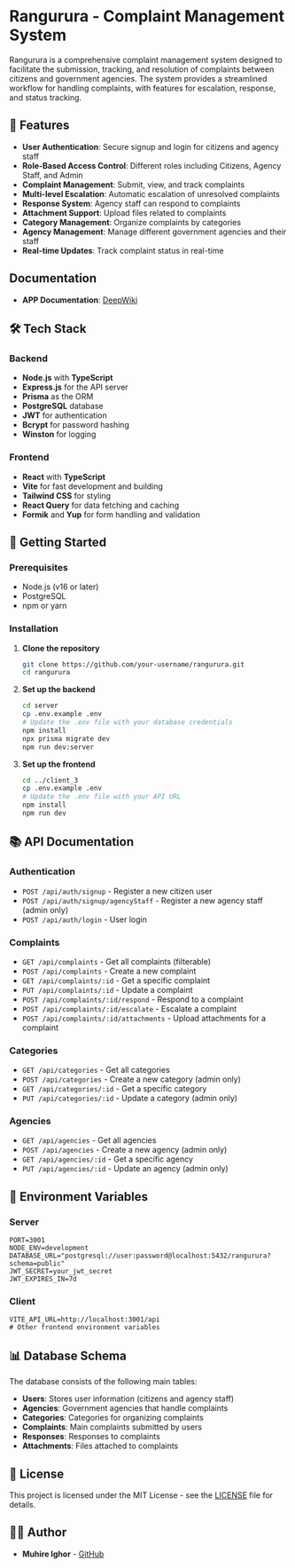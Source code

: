 # Rangurura - Complaint Management System

Rangurura is a comprehensive complaint management system designed to facilitate the submission, tracking, and resolution of complaints between citizens and government agencies. The system provides a streamlined workflow for handling complaints, with features for escalation, response, and status tracking.

## 🌟 Features

- **User Authentication**: Secure signup and login for citizens and agency staff
- **Role-Based Access Control**: Different roles including Citizens, Agency Staff, and Admin
- **Complaint Management**: Submit, view, and track complaints
- **Multi-level Escalation**: Automatic escalation of unresolved complaints
- **Response System**: Agency staff can respond to complaints
- **Attachment Support**: Upload files related to complaints
- **Category Management**: Organize complaints by categories
- **Agency Management**: Manage different government agencies and their staff
- **Real-time Updates**: Track complaint status in real-time

## Documentation
- **APP Documentation**: [DeepWiki](https://deepwiki.com/MuhireIghor/rangurura)

## 🛠️ Tech Stack

### Backend
- **Node.js** with **TypeScript**
- **Express.js** for the API server
- **Prisma** as the ORM
- **PostgreSQL** database
- **JWT** for authentication
- **Bcrypt** for password hashing
- **Winston** for logging

### Frontend
- **React** with **TypeScript**
- **Vite** for fast development and building
- **Tailwind CSS** for styling
- **React Query** for data fetching and caching
- **Formik** and **Yup** for form handling and validation

## 🚀 Getting Started

### Prerequisites

- Node.js (v16 or later)
- PostgreSQL
- npm or yarn

### Installation

1. **Clone the repository**
   ```bash
   git clone https://github.com/your-username/rangurura.git
   cd rangurura
   ```

2. **Set up the backend**
   ```bash
   cd server
   cp .env.example .env
   # Update the .env file with your database credentials
   npm install
   npx prisma migrate dev
   npm run dev:server
   ```

3. **Set up the frontend**
   ```bash
   cd ../client_3
   cp .env.example .env
   # Update the .env file with your API URL
   npm install
   npm run dev
   ```

## 📚 API Documentation

### Authentication

- `POST /api/auth/signup` - Register a new citizen user
- `POST /api/auth/signup/agencyStaff` - Register a new agency staff (admin only)
- `POST /api/auth/login` - User login

### Complaints

- `GET /api/complaints` - Get all complaints (filterable)
- `POST /api/complaints` - Create a new complaint
- `GET /api/complaints/:id` - Get a specific complaint
- `PUT /api/complaints/:id` - Update a complaint
- `POST /api/complaints/:id/respond` - Respond to a complaint
- `POST /api/complaints/:id/escalate` - Escalate a complaint
- `POST /api/complaints/:id/attachments` - Upload attachments for a complaint

### Categories

- `GET /api/categories` - Get all categories
- `POST /api/categories` - Create a new category (admin only)
- `GET /api/categories/:id` - Get a specific category
- `PUT /api/categories/:id` - Update a category (admin only)

### Agencies

- `GET /api/agencies` - Get all agencies
- `POST /api/agencies` - Create a new agency (admin only)
- `GET /api/agencies/:id` - Get a specific agency
- `PUT /api/agencies/:id` - Update an agency (admin only)

## 🔐 Environment Variables

### Server

```env
PORT=3001
NODE_ENV=development
DATABASE_URL="postgresql://user:password@localhost:5432/rangurura?schema=public"
JWT_SECRET=your_jwt_secret
JWT_EXPIRES_IN=7d
```

### Client

```env
VITE_API_URL=http://localhost:3001/api
# Other frontend environment variables
```

## 📊 Database Schema

The database consists of the following main tables:

- **Users**: Stores user information (citizens and agency staff)
- **Agencies**: Government agencies that handle complaints
- **Categories**: Categories for organizing complaints
- **Complaints**: Main complaints submitted by users
- **Responses**: Responses to complaints
- **Attachments**: Files attached to complaints



## 📄 License

This project is licensed under the MIT License - see the [LICENSE](LICENSE) file for details.

## 👨‍💻 Author

- **Muhire Ighor** - [GitHub](https://github.com/MuhireIghor)
